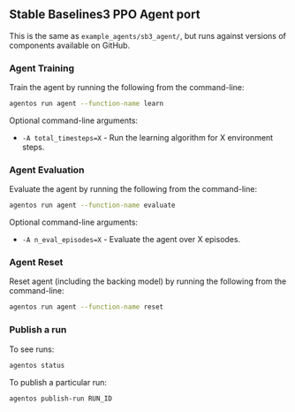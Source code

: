 ## Stable Baselines3 PPO Agent port

This is the same as `example_agents/sb3_agent/`, but runs against versions of
components available on GitHub.

### Agent Training

Train the agent by running the following from the command-line:

```bash
agentos run agent --function-name learn
```

Optional command-line arguments:

* `-A total_timesteps=X` - Run the learning algorithm for X environment steps.


### Agent Evaluation

Evaluate the agent by running the following from the command-line:

```bash
agentos run agent --function-name evaluate
```

Optional command-line arguments:

* `-A n_eval_episodes=X` - Evaluate the agent over X episodes.


### Agent Reset

Reset agent (including the backing model) by running the following from the
command-line:

```bash
agentos run agent --function-name reset
```

### Publish a run

To see runs:

```bash
agentos status
```

To publish a particular run:


```bash
agentos publish-run RUN_ID
```
